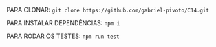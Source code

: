 PARA CLONAR: 
``` git clone https://github.com/gabriel-pivoto/C14.git ```

PARA INSTALAR DEPENDÊNCIAS:
``` npm i ```

PARA RODAR OS TESTES:
``` npm run test ```

